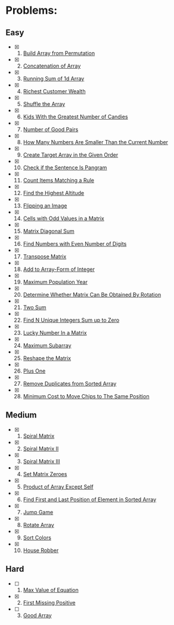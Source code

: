# Problems:

## Easy
- [x] 1. [Build Array from Permutation](https://leetcode.com/problems/build-array-from-permutation/) 
- [x] 2. [Concatenation of Array](https://leetcode.com/problems/concatenation-of-array/)
- [x] 3. [Running Sum of 1d Array](https://leetcode.com/problems/running-sum-of-1d-array/)
- [x] 4. [Richest Customer Wealth](https://leetcode.com/problems/richest-customer-wealth/)
- [x] 5. [Shuffle the Array](https://leetcode.com/problems/shuffle-the-array/)
- [x] 6. [Kids With the Greatest Number of Candies](https://leetcode.com/problems/kids-with-the-greatest-number-of-candies/)
- [x] 7. [Number of Good Pairs](https://leetcode.com/problems/number-of-good-pairs/)
- [x] 8. [How Many Numbers Are Smaller Than the Current Number](https://leetcode.com/problems/how-many-numbers-are-smaller-than-the-current-number/)
- [x] 9. [Create Target Array in the Given Order](https://leetcode.com/problems/create-target-array-in-the-given-order/)
- [x] 10. [Check if the Sentence Is Pangram](https://leetcode.com/problems/check-if-the-sentence-is-pangram/)
- [x] 11. [Count Items Matching a Rule](https://leetcode.com/problems/count-items-matching-a-rule/)
- [x] 12. [Find the Highest Altitude](https://leetcode.com/problems/find-the-highest-altitude/)
- [x] 13. [Flipping an Image](https://leetcode.com/problems/flipping-an-image/)
- [x] 14. [Cells with Odd Values in a Matrix](https://leetcode.com/problems/cells-with-odd-values-in-a-matrix/)
- [x] 15. [Matrix Diagonal Sum](https://leetcode.com/problems/matrix-diagonal-sum/)
- [x] 16. [Find Numbers with Even Number of Digits](https://leetcode.com/problems/find-numbers-with-even-number-of-digits/)
- [x] 17. [Transpose Matrix](https://leetcode.com/problems/transpose-matrix/)
- [x] 18. [Add to Array-Form of Integer](https://leetcode.com/problems/add-to-array-form-of-integer/)
- [x] 19. [Maximum Population Year](https://leetcode.com/problems/maximum-population-year/)
- [x] 20. [Determine Whether Matrix Can Be Obtained By Rotation](https://leetcode.com/problems/determine-whether-matrix-can-be-obtained-by-rotation/)
- [x] 21. [Two Sum](https://leetcode.com/problems/two-sum/)
- [x] 22. [Find N Unique Integers Sum up to Zero](https://leetcode.com/problems/find-n-unique-integers-sum-up-to-zero/)
- [x] 23. [Lucky Number In a Matrix](https://leetcode.com/problems/lucky-numbers-in-a-matrix/)
- [x] 24. [Maximum Subarray](https://leetcode.com/problems/maximum-subarray/)
- [x] 25. [Reshape the Matrix](https://leetcode.com/problems/reshape-the-matrix/)
- [x] 26. [Plus One](https://leetcode.com/problems/plus-one/)
- [x] 27. [Remove Duplicates from Sorted Array](https://leetcode.com/problems/remove-duplicates-from-sorted-array/)
- [x] 28. [Minimum Cost to Move Chips to The Same Position](https://leetcode.com/problems/minimum-cost-to-move-chips-to-the-same-position/)

## Medium
- [x] 1. [Spiral Matrix](https://leetcode.com/problems/spiral-matrix/)
- [x] 2. [Spiral Matrix II](https://leetcode.com/problems/spiral-matrix-ii/)
- [x] 3. [Spiral Matrix III](https://leetcode.com/problems/spiral-matrix-iii/)
- [x] 4. [Set Matrix Zeroes](https://leetcode.com/problems/set-matrix-zeroes/)
- [x] 5. [Product of Array Except Self](https://leetcode.com/problems/product-of-array-except-self/)
- [x] 6. [Find First and Last Position of Element in Sorted Array](https://leetcode.com/problems/find-first-and-last-position-of-element-in-sorted-array/)
- [x] 7. [Jump Game](https://leetcode.com/problems/jump-game/)
- [x] 8. [Rotate Array](https://leetcode.com/problems/rotate-array/)
- [x] 9. [Sort Colors](https://leetcode.com/problems/sort-colors/)
- [x] 10. [House Robber](https://leetcode.com/problems/house-robber/)

## Hard
- [ ] 1. [Max Value of Equation](https://leetcode.com/problems/max-value-of-equation/)
- [x] 2. [First Missing Positive](https://leetcode.com/problems/first-missing-positive/)
- [ ] 3. [Good Array](https://leetcode.com/problems/check-if-it-is-a-good-array/)
